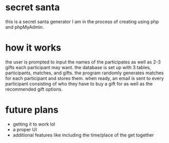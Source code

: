 # secret santa
this is a secret santa generator I am in the process of creating using php and phpMyAdmin. 

# how it works

the user is prompted to input the names of the participates as well as 2-3 gifts each participant may want. 
the database is set up with 3 tables, participants, matches, and gifts. the program randomly generates matches for each participant and stores them. when ready, an email is sent to every participant consisting of who they have to buy a gift for as well as the recommended gift options.

# future plans
* getting it to work lol
* a proper UI
* additional features like including the time/place of the get together
